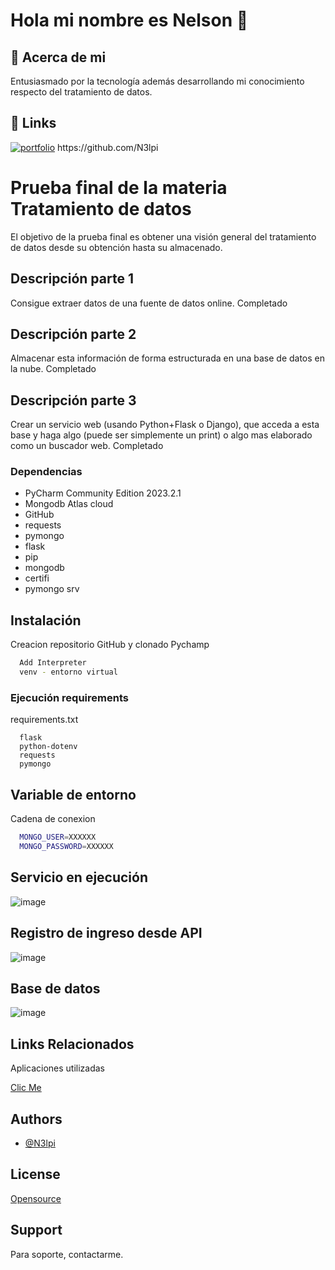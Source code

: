 # Hola mi nombre es Nelson 👋
## 🚀 Acerca de mi
Entusiasmado por la tecnología además desarrollando mi conocimiento respecto del tratamiento de datos.
## 🔗 Links
[![portfolio](https://img.shields.io/badge/my_portfolio-000?style=for-the-badge&logo=ko-fi&logoColor=white)]([https://katherineoelsner.com/](https://github.com/N3lpi)) https://github.com/N3lpi
# Prueba final de la materia Tratamiento de datos

El objetivo de la prueba final es obtener una visión general del tratamiento de datos desde su obtención hasta su almacenado.

## Descripción parte 1

Consigue extraer datos de una fuente de datos online. Completado

## Descripción parte 2

Almacenar esta información de forma estructurada en una base de datos en la nube. Completado

## Descripción parte 3

Crear un servicio web (usando Python+Flask o Django), que acceda a esta base y haga algo (puede ser simplemente un print) o algo mas elaborado como un buscador web. Completado

### Dependencias
* PyCharm Community Edition 2023.2.1
* Mongodb Atlas cloud
* GitHub
* requests
* pymongo
* flask
* pip
* mongodb
* certifi
* pymongo srv

## Instalación

Creacion repositorio GitHub y clonado Pychamp

```bash
  Add Interpreter
  venv - entorno virtual
```

### Ejecución requirements

requirements.txt

```
  flask
  python-dotenv
  requests
  pymongo
```
## Variable de entorno

Cadena de conexion

```bash
  MONGO_USER=XXXXXX
  MONGO_PASSWORD=XXXXXX
```

## Servicio en ejecución
![image](https://github.com/N3lpi/prueba_final2_GrupoA/assets/144539622/251a3146-48fc-4932-9a1e-3022000335d2)


## Registro de ingreso desde API
![image](https://github.com/N3lpi/prueba_final2_GrupoA/assets/144539622/67e08ebc-ac2c-4692-9932-34b9c0fad7ad)


## Base de datos
![image](https://github.com/N3lpi/prueba_final2_GrupoA/assets/144539622/ecfa1413-f788-4d39-a0af-e3c9a41b558b)

## Links Relacionados

Aplicaciones utilizadas

[Clic Me](https://excalidraw.com/)

## Authors

- [@N3lpi](https://github.com/N3lpi)

## License

[Opensource](https://opensource.com)

## Support

Para soporte, contactarme.
